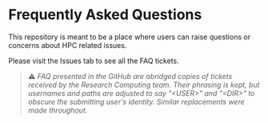 # Frequently Asked Questions 

This repository is meant to be a place where users can raise questions or concerns about HPC related issues.

Please visit the Issues tab to see all the FAQ tickets.

> :warning:  _FAQ presented in the GitHub are abridged copies of tickets received by the Research Computing team. Their phrasing is kept, but usernames and paths are adjusted to say "&lt;USER&gt;" and "&lt;DIR&gt;" to obscure the submitting user's identity. Similar replacements were made throughout._
